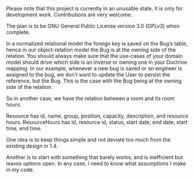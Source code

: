Please note that this project is currently in an unusable state. 
It is only for development work.
Contributions are very welcome.

The plan is to be GNU General Public License version 3.0 (GPLv3) when complete. 

In a normalized relational model the foreign key is saved on the Bug’s table,
hence in our object-relation model the Bug is at the owning side of the relation.
You should always make sure that the use-cases of your domain model should drive 
which side is an inverse or owning one in your Doctrine mapping.
In our example, whenever a new bug is saved or an engineer is assigned to the bug,
we don’t want to update the User to persist the reference, but the Bug.
This is the case with the Bug being at the owning side of the relation.

So in another case, we have the relation between a room and its room hours. 

Resource has id, name, group, position, capacity, description, and resource hours. 
ResourceHours has id, resource id, status, start date, end date, start time, end time. 

One idea is to keep things simple and not deviate too much from the existing design in 1.4. 

Another is to start with something that barely works, and is inefficient but leaves options open. 
In any case, I need to know what assumptions I make in my code.
